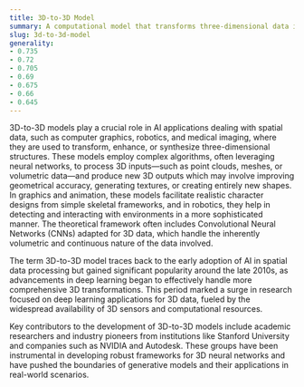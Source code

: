 ```yaml
---
title: 3D-to-3D Model
summary: A computational model that transforms three-dimensional data into another 3D format, typically involving tasks like transformation, enhancement, or generation of new 3D structures.
slug: 3d-to-3d-model
generality:
- 0.735
- 0.72
- 0.705
- 0.69
- 0.675
- 0.66
- 0.645
---
```


3D-to-3D models play a crucial role in AI applications dealing with spatial data, such as computer graphics, robotics, and medical imaging, where they are used to transform, enhance, or synthesize three-dimensional structures. These models employ complex algorithms, often leveraging neural networks, to process 3D inputs—such as point clouds, meshes, or volumetric data—and produce new 3D outputs which may involve improving geometrical accuracy, generating textures, or creating entirely new shapes. In graphics and animation, these models facilitate realistic character designs from simple skeletal frameworks, and in robotics, they help in detecting and interacting with environments in a more sophisticated manner. The theoretical framework often includes Convolutional Neural Networks (CNNs) adapted for 3D data, which handle the inherently volumetric and continuous nature of the data involved.  
  
The term 3D-to-3D model traces back to the early adoption of AI in spatial data processing but gained significant popularity around the late 2010s, as advancements in deep learning began to effectively handle more comprehensive 3D transformations. This period marked a surge in research focused on deep learning applications for 3D data, fueled by the widespread availability of 3D sensors and computational resources.  
  
Key contributors to the development of 3D-to-3D models include academic researchers and industry pioneers from institutions like Stanford University and companies such as NVIDIA and Autodesk. These groups have been instrumental in developing robust frameworks for 3D neural networks and have pushed the boundaries of generative models and their applications in real-world scenarios.